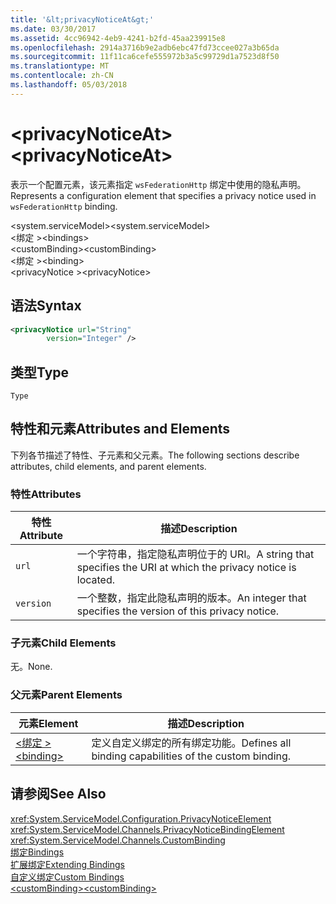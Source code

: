 ```yaml
---
title: '&lt;privacyNoticeAt&gt;'
ms.date: 03/30/2017
ms.assetid: 4cc96942-4eb9-4241-b2fd-45aa239915e8
ms.openlocfilehash: 2914a3716b9e2adb6ebc47fd73ccee027a3b65da
ms.sourcegitcommit: 11f11ca6cefe555972b3a5c99729d1a7523d8f50
ms.translationtype: MT
ms.contentlocale: zh-CN
ms.lasthandoff: 05/03/2018
---
```

# <a name="ltprivacynoticeatgt"></a><span data-ttu-id="f747c-102">&lt;privacyNoticeAt&gt;</span><span class="sxs-lookup"><span data-stu-id="f747c-102">&lt;privacyNoticeAt&gt;</span></span>
<span data-ttu-id="f747c-103">表示一个配置元素，该元素指定 `wsFederationHttp` 绑定中使用的隐私声明。</span><span class="sxs-lookup"><span data-stu-id="f747c-103">Represents a configuration element that specifies a privacy notice used in `wsFederationHttp` binding.</span></span>  
  
 <span data-ttu-id="f747c-104">\<system.serviceModel></span><span class="sxs-lookup"><span data-stu-id="f747c-104">\<system.serviceModel></span></span>  
<span data-ttu-id="f747c-105">\<绑定 ></span><span class="sxs-lookup"><span data-stu-id="f747c-105">\<bindings></span></span>  
<span data-ttu-id="f747c-106">\<customBinding></span><span class="sxs-lookup"><span data-stu-id="f747c-106">\<customBinding></span></span>  
<span data-ttu-id="f747c-107">\<绑定 ></span><span class="sxs-lookup"><span data-stu-id="f747c-107">\<binding></span></span>  
<span data-ttu-id="f747c-108">\<privacyNotice ></span><span class="sxs-lookup"><span data-stu-id="f747c-108">\<privacyNotice></span></span>  
  
## <a name="syntax"></a><span data-ttu-id="f747c-109">语法</span><span class="sxs-lookup"><span data-stu-id="f747c-109">Syntax</span></span>  
  
```xml  
<privacyNotice url="String"  
        version="Integer" />  
```  
  
## <a name="type"></a><span data-ttu-id="f747c-110">类型</span><span class="sxs-lookup"><span data-stu-id="f747c-110">Type</span></span>  
 `Type`  
  
## <a name="attributes-and-elements"></a><span data-ttu-id="f747c-111">特性和元素</span><span class="sxs-lookup"><span data-stu-id="f747c-111">Attributes and Elements</span></span>  
 <span data-ttu-id="f747c-112">下列各节描述了特性、子元素和父元素。</span><span class="sxs-lookup"><span data-stu-id="f747c-112">The following sections describe attributes, child elements, and parent elements.</span></span>  
  
### <a name="attributes"></a><span data-ttu-id="f747c-113">特性</span><span class="sxs-lookup"><span data-stu-id="f747c-113">Attributes</span></span>  
  
|<span data-ttu-id="f747c-114">特性</span><span class="sxs-lookup"><span data-stu-id="f747c-114">Attribute</span></span>|<span data-ttu-id="f747c-115">描述</span><span class="sxs-lookup"><span data-stu-id="f747c-115">Description</span></span>|  
|---------------|-----------------|  
|`url`|<span data-ttu-id="f747c-116">一个字符串，指定隐私声明位于的 URI。</span><span class="sxs-lookup"><span data-stu-id="f747c-116">A string that specifies the URI at which the privacy notice is located.</span></span>|  
|`version`|<span data-ttu-id="f747c-117">一个整数，指定此隐私声明的版本。</span><span class="sxs-lookup"><span data-stu-id="f747c-117">An integer that specifies the version of this privacy notice.</span></span>|  
  
### <a name="child-elements"></a><span data-ttu-id="f747c-118">子元素</span><span class="sxs-lookup"><span data-stu-id="f747c-118">Child Elements</span></span>  
 <span data-ttu-id="f747c-119">无。</span><span class="sxs-lookup"><span data-stu-id="f747c-119">None.</span></span>  
  
### <a name="parent-elements"></a><span data-ttu-id="f747c-120">父元素</span><span class="sxs-lookup"><span data-stu-id="f747c-120">Parent Elements</span></span>  
  
|<span data-ttu-id="f747c-121">元素</span><span class="sxs-lookup"><span data-stu-id="f747c-121">Element</span></span>|<span data-ttu-id="f747c-122">描述</span><span class="sxs-lookup"><span data-stu-id="f747c-122">Description</span></span>|  
|-------------|-----------------|  
|[<span data-ttu-id="f747c-123">\<绑定 ></span><span class="sxs-lookup"><span data-stu-id="f747c-123">\<binding></span></span>](../../../../../docs/framework/misc/binding.md)|<span data-ttu-id="f747c-124">定义自定义绑定的所有绑定功能。</span><span class="sxs-lookup"><span data-stu-id="f747c-124">Defines all binding capabilities of the custom binding.</span></span>|  
  
## <a name="see-also"></a><span data-ttu-id="f747c-125">请参阅</span><span class="sxs-lookup"><span data-stu-id="f747c-125">See Also</span></span>  
 <xref:System.ServiceModel.Configuration.PrivacyNoticeElement>  
 <xref:System.ServiceModel.Channels.PrivacyNoticeBindingElement>  
 <xref:System.ServiceModel.Channels.CustomBinding>  
 [<span data-ttu-id="f747c-126">绑定</span><span class="sxs-lookup"><span data-stu-id="f747c-126">Bindings</span></span>](../../../../../docs/framework/wcf/bindings.md)  
 [<span data-ttu-id="f747c-127">扩展绑定</span><span class="sxs-lookup"><span data-stu-id="f747c-127">Extending Bindings</span></span>](../../../../../docs/framework/wcf/extending/extending-bindings.md)  
 [<span data-ttu-id="f747c-128">自定义绑定</span><span class="sxs-lookup"><span data-stu-id="f747c-128">Custom Bindings</span></span>](../../../../../docs/framework/wcf/extending/custom-bindings.md)  
 [<span data-ttu-id="f747c-129">\<customBinding></span><span class="sxs-lookup"><span data-stu-id="f747c-129">\<customBinding></span></span>](../../../../../docs/framework/configure-apps/file-schema/wcf/custombinding.md)
